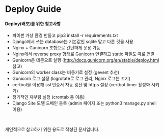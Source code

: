 # Deploy Guide

#### Deploy(배포)를 위한 참고사항
- 파이썬 가상 환경 만들고 pip3 install -r requirements.txt
- Django에서 쓰는 database는 기본값인 sqlite 말고 다른 것을 사용
- Nginx + Gunicorn 조합으로 간단하게 운용 가능
- Nginx에서 reverse proxy 형태로 Gunicorn 연결하고 static 파일도 따로 연결
- Gunicorn은 데몬으로 실행 (<http://docs.gunicorn.org/en/stable/deploy.html> 참고)
- Gunicorn의 worker class는 비동기로 설정 (gevent 추천)
- Gunicorn 로그 설정 (logrotate로 로그 관리, Nginx 로그는 끄기)
- certbot을 이용해 ssl 인증서 자동 갱신 및 https 설정 (certbot.timer 활성화 시키기)
- 정기적인 재부팅 설정 (crontab 등 이용)
- Django Site 모델 도메인 등록 (admin 페이지 또는 python3 manage.py shell 이용)

<br/>

개인적으로 참고하기 위한 용도로 작성된 문서입니다.
